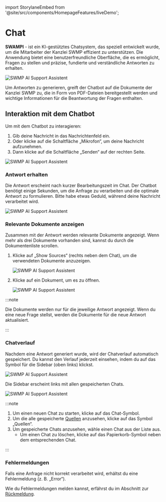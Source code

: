 import StorylaneEmbed from '@site/src/components/HomepageFeatures/liveDemo';

# Chat

<StorylaneEmbed />

**SWAMPI** - ist ein KI-gestütztes Chatsystem, das speziell entwickelt wurde, um die Mitarbeiter der Kanzlei SWMP effizient zu unterstützen. Die Anwendung bietet eine benutzerfreundliche Oberfläche, die es ermöglicht, Fragen zu stellen und präzise, fundierte und verständliche Antworten zu erhalten.

![SWMP AI Support Assistent](img/home.png)

Um Antworten zu generieren, greift der Chatbot auf die Dokumente der Kanzlei SWMP zu, die in Form von PDF-Dateien bereitgestellt werden und wichtige Informationen für die Beantwortung der Fragen enthalten.

## Interaktion mit dem Chatbot

Um mit dem Chatbot zu interagieren:
1. Gib deine Nachricht in das Nachrichtenfeld ein.
2. Oder klicke auf die Schaltfläche „Mikrofon“, um deine Nachricht aufzunehmen.
3. Dann klicke auf die Schaltfläche „Senden“ auf der rechten Seite.

![SWMP AI Support Assistent](img/messagebox.png)

### Antwort erhalten

Die Antwort erscheint nach kurzer Bearbeitungszeit im Chat. Der Chatbot benötigt einige Sekunden, um die Anfrage zu verarbeiten und die optimale Antwort zu formulieren. Bitte habe etwas Geduld, während deine Nachricht verarbeitet wird.

![SWMP AI Support Assistent](img/response.png)

### Relevante Dokumente anzeigen

Zusammen mit der Antwort werden relevante Dokumente angezeigt. Wenn mehr als drei Dokumente vorhanden sind, kannst du durch die Dokumentenliste scrollen.

1. Klicke auf „Show Sources“ (rechts neben dem Chat), um die verwendeten Dokumente anzuzeigen.

   ![SWMP AI Support Assistent](img/sources.png)

2. Klicke auf ein Dokument, um es zu öffnen.

   ![SWMP AI Support Assistent](img/documents.png)

:::note

Die Dokumente werden nur für die jeweilige Antwort angezeigt. Wenn du eine neue Frage stellst, werden die Dokumente für die neue Antwort aktualisiert.

:::

### Chatverlauf

Nachdem eine Antwort generiert wurde, wird der Chatverlauf automatisch gespeichert. Du kannst den Verlauf jederzeit einsehen, indem du auf das Symbol für die Sidebar (oben links) klickst.

![SWMP AI Support Assistent](img/history-bttn.png)

Die Sidebar erscheint links mit allen gespeicherten Chats.

![SWMP AI Support Assistent](img/history.png)

:::note

1. Um einen neuen Chat zu starten, klicke auf das Chat-Symbol.
2. Um die alle gespeicherte [Quellen](docs/Benutzer/04_sources.md) anzusehen, klicke auf das Symbol „Quellen“.
3. Um gespeicherte Chats anzusehen, wähle einen Chat aus der Liste aus.
   - Um einen Chat zu löschen, klicke auf das Papierkorb-Symbol neben dem entsprechenden Chat.

:::

### Fehlermeldungen

Falls eine Anfrage nicht korrekt verarbeitet wird, erhältst du eine Fehlermeldung (z. B. „Error“).

Wie du Fehlermeldungen melden kannst, erfährst du im Abschnitt zur [Rückmeldung](docs/Benutzer/03_feedback.md).



